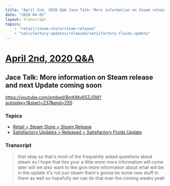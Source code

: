 ```yaml
---
title: "April 2nd, 2020 Q&A Jace Talk: More information on Steam release and next Update coming soon"
date: "2020-04-02"
layout: transcript
topics:
    - "retail/steam-store/steam-release"
    - "satisfactory-updates/released/satisfactory-fluids-update"
---
```

# [April 2nd, 2020 Q&A](../2020-04-02.md)
## Jace Talk: More information on Steam release and next Update coming soon
https://youtube.com/embed/BmKMv6SZJ5M?autoplay=1&start=237&end=255

### Topics
* [Retail > Steam Store > Steam Release](../topics/retail/steam-store/steam-release.md)
* [Satisfactory Updates > Released > Satisfactory Fluids Update](../topics/satisfactory-updates/released/satisfactory-fluids-update.md)

### Transcript

> that okay so that's most of the frequently asked questions about steam so I hope that ties your a little more more information will come later will we also want to like give more information about what will be in the update it's not just steam there's gonna be some new stuff in there as well so hopefully we can do that over the coming weeks yeah
